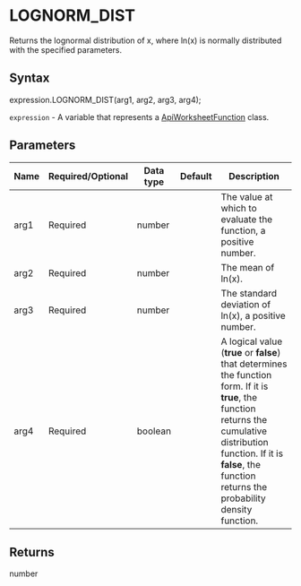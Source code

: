 # LOGNORM_DIST

Returns the lognormal distribution of x, where ln(x) is normally distributed with the specified parameters.

## Syntax

expression.LOGNORM_DIST(arg1, arg2, arg3, arg4);

`expression` - A variable that represents a [ApiWorksheetFunction](../ApiWorksheetFunction.md) class.

## Parameters

| **Name** | **Required/Optional** | **Data type** | **Default** | **Description** |
| ------------- | ------------- | ------------- | ------------- | ------------- |
| arg1 | Required | number |  | The value at which to evaluate the function, a positive number. |
| arg2 | Required | number |  | The mean of ln(x). |
| arg3 | Required | number |  | The standard deviation of ln(x), a positive number. |
| arg4 | Required | boolean |  | A logical value (**true** or **false**) that determines the function form. If it is **true**, the function returns the cumulative distribution function. If it is **false**, the function returns the probability density function. |

## Returns

number